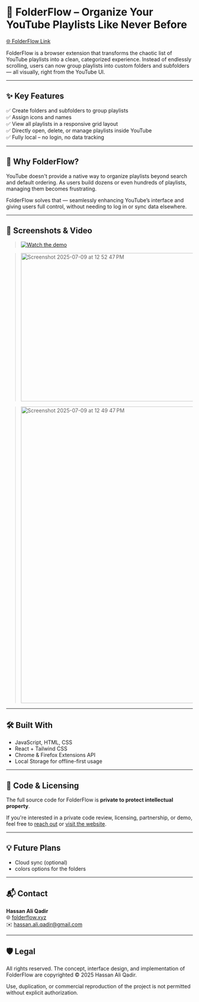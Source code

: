 # 📁 FolderFlow – Organize Your YouTube Playlists Like Never Before

[🌐 FolderFlow Link](https://folderflow.xyz)

FolderFlow is a browser extension that transforms the chaotic list of YouTube playlists into a clean, categorized experience. Instead of endlessly scrolling, users can now group playlists into custom folders and subfolders — all visually, right from the YouTube UI.

---

## ✨ Key Features

✅ Create folders and subfolders to group playlists  
✅ Assign icons and names  
✅ View all playlists in a responsive grid layout  
✅ Directly open, delete, or manage playlists inside YouTube  
✅ Fully local – no login, no data tracking

---

## 🎯 Why FolderFlow?

YouTube doesn't provide a native way to organize playlists beyond search and default ordering. As users build dozens or even hundreds of playlists, managing them becomes frustrating.

FolderFlow solves that — seamlessly enhancing YouTube’s interface and giving users full control, without needing to log in or sync data elsewhere.

---

## 📸 Screenshots & Video

>[![Watch the demo](https://img.youtube.com/vi/13TzCggn8a8/hqdefault.jpg)]([https://www.youtube.com/watch?v=13TzCggn8a8](https://youtu.be/13TzCggn8a8?si=tCaz94SBAS1xwMFP))

> <img width="640" height="400" alt="Screenshot 2025-07-09 at 12 52 47 PM" src="https://github.com/user-attachments/assets/8e05fc44-0f0b-4596-ab1e-b7a43aac60c3" />

><img width="1279" height="800" alt="Screenshot 2025-07-09 at 12 49 47 PM" src="https://github.com/user-attachments/assets/15ade446-8248-468b-b822-678f8e69f73b" />

---

## 🛠️ Built With

- JavaScript, HTML, CSS
- React + Tailwind CSS
- Chrome & Firefox Extensions API
- Local Storage for offline-first usage

---

## 🚧 Code & Licensing

The full source code for FolderFlow is **private to protect intellectual property**.

If you're interested in a private code review, licensing, partnership, or demo, feel free to [reach out](mailto:hassan.ali.qadir@gmail.com) or [visit the website](https://folderflow.xyz).

---

## 💡 Future Plans

- Cloud sync (optional)  
- colors options for the folders

---

## 📬 Contact

**Hassan Ali Qadir**  
🌐 [folderflow.xyz](https://folderflow.xyz)  
✉️ [hassan.ali.qadir@gmail.com](mailto:hassan.ali.qadir@gmail.com)  


---

## 🛡️ Legal

All rights reserved. The concept, interface design, and implementation of FolderFlow are copyrighted © 2025 Hassan Ali Qadir.

Use, duplication, or commercial reproduction of the project is not permitted without explicit authorization.
